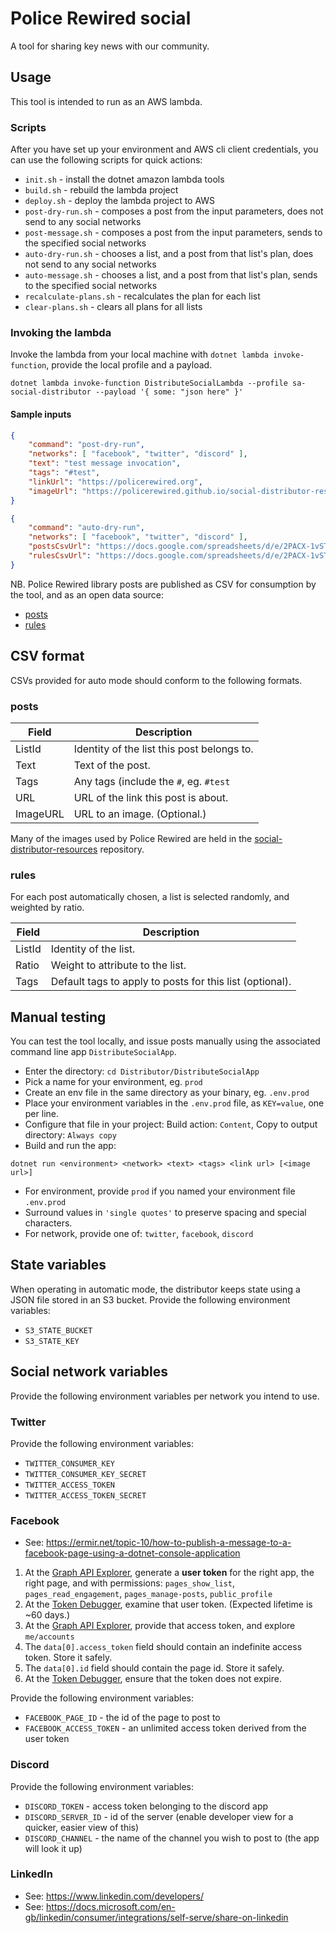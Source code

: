 ﻿# Police Rewired social

A tool for sharing key news with our community.

## Usage

This tool is intended to run as an AWS lambda.

### Scripts

After you have set up your environment and AWS cli client credentials, you can use the following scripts for quick actions:

* `init.sh` - install the dotnet amazon lambda tools
* `build.sh` - rebuild the lambda project
* `deploy.sh` - deploy the lambda project to AWS
* `post-dry-run.sh` - composes a post from the input parameters, does not send to any social networks
* `post-message.sh` - composes a post from the input parameters, sends to the specified social networks
* `auto-dry-run.sh` - chooses a list, and a post from that list's plan, does not send to any social networks
* `auto-message.sh` - chooses a list, and a post from that list's plan, sends to the specified social networks
* `recalculate-plans.sh` - recalculates the plan for each list
* `clear-plans.sh` - clears all plans for all lists

### Invoking the lambda

Invoke the lambda from your local machine with `dotnet lambda invoke-function`, provide the local profile and a payload.

```
dotnet lambda invoke-function DistributeSocialLambda --profile sa-social-distributor --payload '{ some: "json here" }'
```

#### Sample inputs

```json
{ 
    "command": "post-dry-run", 
    "networks": [ "facebook", "twitter", "discord" ], 
    "text": "test message invocation",
    "tags": "#test",
    "linkUrl": "https://policerewired.org",
    "imageUrl": "https://policerewired.github.io/social-distributor-resources/images/test-card.jpeg"
}
```

```json
{ 
    "command": "auto-dry-run", 
    "networks": [ "facebook", "twitter", "discord" ], 
    "postsCsvUrl": "https://docs.google.com/spreadsheets/d/e/2PACX-1vSTur9fXXlA0eosd3jpzeOOe9Pi7Dk3T2LdKTobKjIrs2zZWZSMpwlNwDHHYl34wz1F_P2s7p7ya_3B/pub?gid=0&single=true&output=csv",
    "rulesCsvUrl": "https://docs.google.com/spreadsheets/d/e/2PACX-1vSTur9fXXlA0eosd3jpzeOOe9Pi7Dk3T2LdKTobKjIrs2zZWZSMpwlNwDHHYl34wz1F_P2s7p7ya_3B/pub?gid=1551543415&single=true&output=csv"
}
```

NB. Police Rewired library posts are published as CSV for consumption by the tool, and as an open data source:

* [posts](https://docs.google.com/spreadsheets/d/e/2PACX-1vSTur9fXXlA0eosd3jpzeOOe9Pi7Dk3T2LdKTobKjIrs2zZWZSMpwlNwDHHYl34wz1F_P2s7p7ya_3B/pub?gid=0&single=true&output=csv)
* [rules](https://docs.google.com/spreadsheets/d/e/2PACX-1vSTur9fXXlA0eosd3jpzeOOe9Pi7Dk3T2LdKTobKjIrs2zZWZSMpwlNwDHHYl34wz1F_P2s7p7ya_3B/pub?gid=1551543415&single=true&output=csv)

## CSV format

CSVs provided for auto mode should conform to the following formats.

### posts

| Field | Description |
|--------|---------|
| ListId | Identity of the list this post belongs to. |
| Text | Text of the post. |
| Tags | Any tags (include the `#`, eg. `#test` |
| URL | URL of the link this post is about. |
| ImageURL | URL to an image. (Optional.) |

Many of the images used by Police Rewired are held in the [social-distributor-resources](https://github.com/PoliceRewired/social-distributor-resources) repository.

### rules

For each post automatically chosen, a list is selected randomly, and weighted by ratio.

| Field | Description |
|--------|---------|
| ListId | Identity of the list. |
| Ratio  | Weight to attribute to the list. |
| Tags   | Default tags to apply to posts for this list (optional). |

## Manual testing

You can test the tool locally, and issue posts manually using the associated command line app `DistributeSocialApp`.

* Enter the directory: `cd Distributor/DistributeSocialApp`
* Pick a name for your environment, eg. `prod`
* Create an env file in the same directory as your binary, eg. `.env.prod`
* Place your environment variables in the `.env.prod` file, as `KEY=value`, one per line.
* Configure that file in your project: Build action: `Content`, Copy to output directory: `Always copy`
* Build and run the app:

```
dotnet run <environment> <network> <text> <tags> <link url> [<image url>]
```

* For environment, provide `prod` if you named your environment file `.env.prod`
* Surround values in `'single quotes'` to preserve spacing and special characters.
* For network, provide one of: `twitter`, `facebook`, `discord`

## State variables

When operating in automatic mode, the distributor keeps state using a JSON file stored in an S3 bucket.
Provide the following environment variables:

* `S3_STATE_BUCKET`
* `S3_STATE_KEY`

## Social network variables

Provide the following environment variables per network you intend to use.

### Twitter

Provide the following environment variables:

* `TWITTER_CONSUMER_KEY`
* `TWITTER_CONSUMER_KEY_SECRET`
* `TWITTER_ACCESS_TOKEN`
* `TWITTER_ACCESS_TOKEN_SECRET`

### Facebook

* See: https://ermir.net/topic-10/how-to-publish-a-message-to-a-facebook-page-using-a-dotnet-console-application

1. At the [Graph API Explorer](https://developers.facebook.com/tools/explorer), generate a **user token** for the right app, the right page, and with permissions: `pages_show_list`, `pages_read_engagement`, `pages_manage-posts`, `public_profile`
2. At the [Token Debugger](https://developers.facebook.com/tools/accesstoken/), examine that user token. (Expected lifetime is ~60 days.)
3. At the [Graph API Explorer](https://developers.facebook.com/tools/explorer/?method=GET&path=me%2Faccounts&version=v10.0), provide that access token, and explore `me/accounts`
4. The `data[0].access_token` field should contain an indefinite access token. Store it safely.
5. The `data[0].id` field should contain the page id. Store it safely.
5. At the [Token Debugger](https://developers.facebook.com/tools/accesstoken/), ensure that the token does not expire.

Provide the following environment variables:

* `FACEBOOK_PAGE_ID` - the id of the page to post to
* `FACEBOOK_ACCESS_TOKEN` - an unlimited access token derived from the user token

### Discord

Provide the following environment variables:

* `DISCORD_TOKEN` - access token belonging to the discord app
* `DISCORD_SERVER_ID` - id of the server (enable developer view for a quicker, easier view of this)
* `DISCORD_CHANNEL` - the name of the channel you wish to post to (the app will look it up)

### LinkedIn

* See: https://www.linkedin.com/developers/
* See: https://docs.microsoft.com/en-gb/linkedin/consumer/integrations/self-serve/share-on-linkedin
